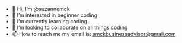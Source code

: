 - 👋 Hi, I’m @suzannemck
- 👀 I’m interested in beginner coding
- 🌱 I’m currently learning coding
- 💞️ I’m looking to collaborate on all things coding
- 📫 How to reach me my email is: smckbusinessadvisor@gmail.com

<!---
suzannemck/suzannemck is a ✨ special ✨ repository because its `README.md` (this file) appears on your GitHub profile.
You can click the Preview link to take a look at your changes.
--->
